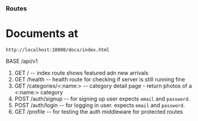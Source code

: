 ### Routes

# Documents at

`http://localhost:10000/docs/index.html`

BASE
/api/v1

1. GET / -- index route shows featured adn new arrivals
2. GET /health -- health route for checking if server is still running fine
3. GET /categories/<:name:> -- category detail page - return photos of a <:name:> category
4. POST /auth/signup -- for signing up user expects `email` and `password`.
5. POST /auth/login -- for logging in user. expects `email` and `password`.
6. GET /profile -- for testing the auth middleware for protected routes
